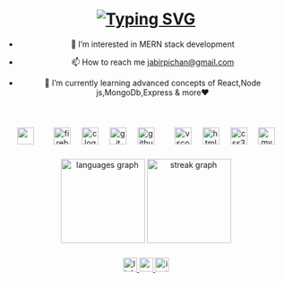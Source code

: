 <h1 align='center'>
  <a href="https://git.io/typing-svg">
    <img src="https://readme-typing-svg.herokuapp.com?font=Kalam&size=30&pause=1000&color=F71151&center=true&random=false&width=435&lines=Hi+There%F0%9F%91%8B%F0%9F%8F%BB;I'm+Mohamed+Jabir" alt="Typing SVG" />
  </a>
</h1>
<div align="center">
     
- 👀 I’m interested in MERN stack development
 
- 📫 How to reach me jabirpichan@gmail.com
  
- 🌱 I’m currently learning advanced concepts of React,Node js,MongoDb,Express & more❤️
 
  




<br clear="both">

###
<div align="center">
 
  <img src="https://cdn.jsdelivr.net/gh/devicons/devicon@latest/icons/react/react-original.svg" height="30" />
          
  <img width="12" />
  <img width="12" />
  <img src="https://cdn.jsdelivr.net/gh/devicons/devicon/icons/firebase/firebase-plain.svg" height="30" alt="firebase logo"  />
  <img width="12" />
  <img src="https://cdn.jsdelivr.net/gh/devicons/devicon/icons/c/c-original.svg" height="30" alt="c logo"  />
  <img width="12" />
  <img src="https://cdn.jsdelivr.net/gh/devicons/devicon/icons/git/git-original.svg" height="30" alt="git logo"  />
  <img width="12" />
  <img src="https://cdn.jsdelivr.net/gh/devicons/devicon/icons/github/github-original.svg" height="30" alt="github logo"  />
  <img width="12" />
  <img width="12" />
  <img src="https://cdn.jsdelivr.net/gh/devicons/devicon/icons/vscode/vscode-original.svg" height="30" alt="vscode logo"  />
  <img width="12" />
  <img src="https://cdn.jsdelivr.net/gh/devicons/devicon/icons/html5/html5-original.svg" height="30" alt="html5 logo"  />
  <img width="12" />
  <img src="https://cdn.jsdelivr.net/gh/devicons/devicon/icons/css3/css3-original.svg" height="30" alt="css3 logo"  />
  <img width="12" />
  <img src="https://cdn.jsdelivr.net/gh/devicons/devicon/icons/mysql/mysql-original.svg" height="30" alt="mysql logo"  />
</div>

###


###

<div align="center">
  <img src="https://github-readme-stats.vercel.app/api/top-langs?username=jabirunex&locale=en&hide_title=false&layout=compact&card_width=320&langs_count=5&theme=blueberry&hide_border=false&order=2" height="150" alt="languages graph"  />
  <img src="https://streak-stats.demolab.com?user=jabirunex&locale=en&mode=daily&theme=blueberry&hide_border=false&border_radius=5&order=3" height="150" alt="streak graph"  />
</div>

###


<div align="center">
  <a href="https://www.linkedin.com/in/jabir-pichan-a52161240?utm_source=share&utm_campaign=share_via&utm_content=profile&utm_medium=android_app">
    <img src="https://img.shields.io/static/v1?message=LinkedIn&logo=linkedin&label=&color=0077B5&logoColor=white&labelColor=&style=for-the-badge" height="25" alt="linkedin logo" />
  </a>
  <a href="mailto: jabirpichan@gmail.com">
    <img src="https://img.shields.io/static/v1?message=Gmail&logo=gmail&label=&color=D14836&logoColor=white&labelColor=&style=for-the-badge" height="25" alt="gmail logo" />
  </a>
  <a href="https://www.instagram.com/jabirunex?igsh=MTUwcDJqNnN4a2RpbQ==">
    <img src="https://img.shields.io/static/v1?message=Instagram&logo=instagram&label=&color=E4405F&logoColor=white&labelColor=&style=for-the-badge" height="25" alt="instagram logo" />
  </a>
</div>


